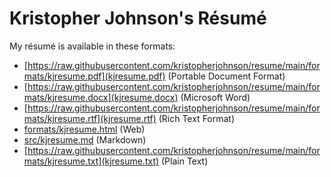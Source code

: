 # Kristopher Johnson's Résumé

My résumé is available in these formats:

- [https://raw.githubusercontent.com/kristopherjohnson/resume/main/formats/kjresume.pdf](kjresume.pdf) (Portable Document Format)
- [https://raw.githubusercontent.com/kristopherjohnson/resume/main/formats/kjresume.docx](kjresume.docx) (Microsoft Word)
- [https://raw.githubusercontent.com/kristopherjohnson/resume/main/formats/kjresume.rtf](kjresume.rtf) (Rich Text Format)
- [formats/kjresume.html](kjresume.html) (Web)
- [src/kjresume.md](kjresume.md) (Markdown)
- [https://raw.githubusercontent.com/kristopherjohnson/resume/main/formats/kjresume.txt](kjresume.txt) (Plain Text)
